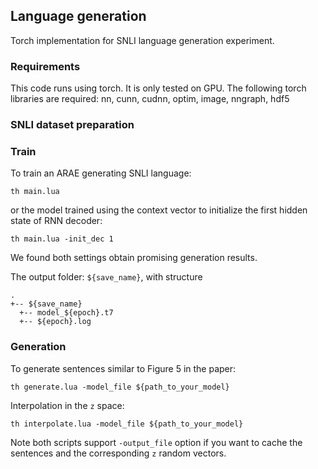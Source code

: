 ## Language generation

Torch implementation for SNLI language generation experiment.

### Requirements
This code runs using torch. It is only tested on GPU. The following torch libraries are required:
nn, cunn, cudnn, optim, image, nngraph, hdf5


### SNLI dataset preparation


### Train
To train an ARAE generating SNLI language:
```
th main.lua
```
or the model trained using the context vector to initialize the first hidden state of RNN decoder:
```
th main.lua -init_dec 1
```
We found both settings obtain promising generation results.

The output folder: `${save_name}`, with structure
```
.
+-- ${save_name}
  +-- model_${epoch}.t7
  +-- ${epoch}.log
```

### Generation
To generate sentences similar to Figure 5 in the paper:
```
th generate.lua -model_file ${path_to_your_model}
```
Interpolation in the `z` space:
```
th interpolate.lua -model_file ${path_to_your_model}
```
Note both scripts support `-output_file` option if you want to cache the sentences and the corresponding `z` random vectors.


